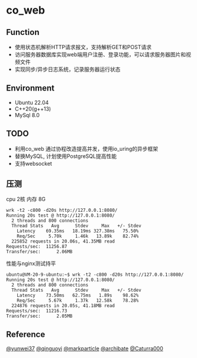 # co_web

## Function

* 使用状态机解析HTTP请求报文，支持解析GET和POST请求
* 访问服务器数据库实现web端用户注册、登录功能，可以请求服务器图片和视频文件
* 实现同步/异步日志系统，记录服务器运行状态

## Environment

* Ubuntu 22.04
* C++20(g++13)
* MySql 8.0

## TODO
* 利用co_web 通过协程改造提高并发，使用io_uring的异步框架
* 替换MySQL, 计划使用PostgreSQL提高性能
* 支持websocket

## 压测
cpu 2核 内存 8G
```shell
wrk -t2 -c800 -d20s http://127.0.0.1:8080/
Running 20s test @ http://127.0.0.1:8080/
  2 threads and 800 connections
  Thread Stats   Avg      Stdev     Max   +/- Stdev
    Latency    69.35ms   18.19ms 327.38ms   75.50%
    Req/Sec     5.70k     1.46k   13.89k    82.74%
  225852 requests in 20.06s, 41.35MB read
Requests/sec:  11256.87
Transfer/sec:      2.06MB

```

性能与nginx测试持平
```
ubuntu@VM-20-9-ubuntu:~$ wrk -t2 -c800 -d20s http://127.0.0.1:8080/
Running 20s test @ http://127.0.0.1:8080/
  2 threads and 800 connections
  Thread Stats   Avg      Stdev     Max   +/- Stdev
    Latency    73.50ms   62.75ms   1.89s    98.62%
    Req/Sec     5.67k     1.37k   12.58k    78.28%
  224876 requests in 20.05s, 41.18MB read
Requests/sec:  11216.73
Transfer/sec:      2.05MB
```
## Reference

[@yunwei37](https://github.com/yunwei37/co-uring-WebServer/tree/master)
[@qinguoyi](https://github.com/qinguoyi/TinyWebServer)
[@markparticle](https://github.com/markparticle/WebServer)
[@archibate](https://github.com/archibate/co_async)
[@Caturra000](https://github.com/Caturra000/io_uring-examples-cpp)